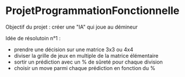 # ProjetProgrammationFonctionnelle

Objectif du projet : créer une "IA" qui joue au démineur

Idée de résolutoin n°1 : 
- prendre une décision sur une matrice 3x3 ou 4x4
- diviser la grille de jeux en multiple de la matrice élémentaire
- sortir un prédiction avec un % de sûreté pour chaque division
- choisir un move parmi chaque prédiction en fonction du %
